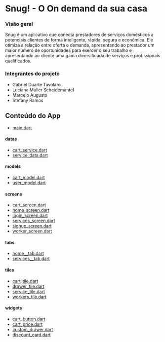 # Snug! - O On demand da sua casa

### Visão geral
Snug é um aplicativo que conecta prestadores de serviços domésticos a potenciais clientes de forma inteligente, rápida, segura e econômica. Ele otimiza a relação entre oferta e demanda, apresentando ao prestador um maior número de oportunidades para exercer o seu trabalho e apresentando ao cliente uma gama diversificada de serviços e profissionais qualificados.

### Integrantes do projeto
- Gabriel Duarte Tavolaro
- Luciana Muller Scheidemantel
- Marcelo Augusto
- Stefany Ramos

## Conteúdo do App

- [main.dart](lib/main.dart)

#### datas
- [cart_service.dart](lib/datas/cart_service.dart)
- [service_data.dart](lib/datas/service_data.dart)

#### models
- [cart_model.dart](lib/models/cart_model.dart)
- [user_model.dart](lib/models/user_model.dart)

#### screens
- [cart_screen.dart](lib/screens/cart_screen.dart)
- [home_screen.dart](lib/screens/home_screen.dart)
- [login_screen.dart](lib/screens/login_screen.dart)
- [services_screen.dart](lib/screens/services_screen.dart)
- [signup_screen.dart](lib/screens/signup_screen.dart)
- [worker_screen.dart](lib/screens/worker_screen.dart)

#### tabs
- [home__tab.dart](lib/tabs/home__tab.dart)
- [services__tab.dart](lib/tabs/services__tab.dart)

#### tiles
- [cart_tile.dart](lib/tiles/cart_tile.dart)
- [drawer_tile.dart](lib/tiles/drawer_tile.dart)
- [service_tile.dart](lib/tiles/service_tile.dart)
- [workers_tile.dart](lib/tiles/workers_tile.dart)

#### widgets
- [cart_button.dart](lib/widgets/cart_button.dart)
- [cart_price.dart](lib/widgets/cart_price.dart)
- [custom_drawer.dart](lib/widgets/custom_drawer.dart)
- [discount_card.dart](lib/widgets/discount_card.dart)
